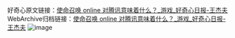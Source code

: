 好奇心原文链接：[使命召唤 online 对腾讯意味着什么？_游戏_好奇心日报-王杰夫](https://www.qdaily.com/articles/5197.html)
WebArchive归档链接：[使命召唤 online 对腾讯意味着什么？_游戏_好奇心日报-王杰夫](http://web.archive.org/web/20190623164136/https://www.qdaily.com/articles/5197.html)
![image](http://ww3.sinaimg.cn/large/007d5XDply1g3wgq0i0isj30u035eb29)